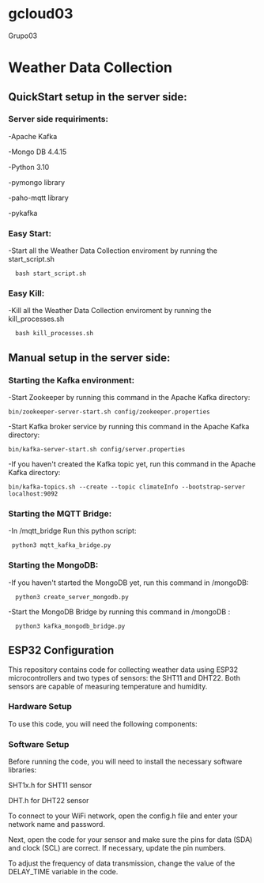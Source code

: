 # gcloud03
Grupo03

# Weather Data Collection

## QuickStart setup in the server side:

### Server side requiriments:
  
  -Apache Kafka
  
  -Mongo DB 4.4.15
  
  -Python 3.10
  
  -pymongo library
  
  -paho-mqtt library
  
  -pykafka
  
### Easy Start:
   -Start all the Weather Data Collection enviroment by running the start_script.sh
    
      bash start_script.sh
      
### Easy Kill:
   -Kill all the Weather Data Collection enviroment by running the kill_processes.sh
    
      bash kill_processes.sh
      
## Manual setup in the server side:

### Starting the Kafka environment:
  
  -Start Zookeeper by running this command in the Apache Kafka directory:
  
    bin/zookeeper-server-start.sh config/zookeeper.properties
    
  -Start Kafka broker service by running this command in the Apache Kafka directory:
  
    bin/kafka-server-start.sh config/server.properties
    
  -If you haven't created the Kafka topic yet, run this command in the Apache Kafka directory:
  
    bin/kafka-topics.sh --create --topic climateInfo --bootstrap-server localhost:9092
    
### Starting the MQTT Bridge:
 
   -In /mqtt_bridge Run this python script:
   
     python3 mqtt_kafka_bridge.py
      
### Starting the MongoDB:
    
   -If you haven't started the MongoDB yet, run this command in /mongoDB:
   
      python3 create_server_mongodb.py
      
   -Start the MongoDB Bridge by running this command in /mongoDB :
   
      python3 kafka_mongodb_bridge.py
      
## ESP32 Configuration
      
This repository contains code for collecting weather data using ESP32 microcontrollers and two types of sensors: the SHT11 and DHT22. Both sensors are capable of measuring temperature and humidity.

### Hardware Setup
  To use this code, you will need the following components:

### Software Setup
  Before running the code, you will need to install the necessary software libraries:

  SHT1x.h for SHT11 sensor
  
  DHT.h for DHT22 sensor
  
To connect to your WiFi network, open the config.h file and enter your network name and password.

Next, open the code for your sensor and make sure the pins for data (SDA) and clock (SCL) are correct. If necessary, update the pin numbers.

To adjust the frequency of data transmission, change the value of the DELAY_TIME variable in the code.
